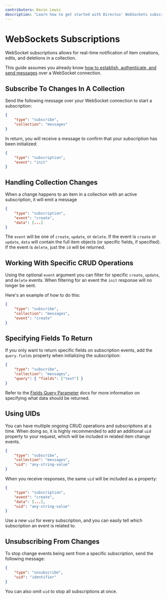 ```yaml
---
contributors: Kevin Lewis
description: "Learn how to get started with Directus' WebSockets subscriptons."
---
```


# WebSockets Subscriptions

WebSocket subscriptions allows for real-time notification of item creations, edits, and deletions in a collection. 

This guide assumes you already know [how to establish, authenticate, and send messages](/guides/real-time/getting-started/websockets) over a WebSocket connection.

## Subscribe To Changes In A Collection

Send the following message over your WebSocket connection to start a subscription: 

```json
{
	"type": "subscribe",
	"collection": "messages"
}
```

In return, you will receive a message to confirm that your subscription has been initialized:

```json
{
	"type": "subscription",
	"event": "init"
}
```

## Handling Collection Changes 

When a change happens to an item in a collection with an active subscription, it will emit a message 

```json
{
	"type": "subscription",
	"event": "create",
	"data": [...]
}
```

The `event` will be one of `create`, `update`, or `delete`. If the event is `create` or `update`, `data` will contain the full item objects (or specific fields, if specified). If the event is `delete`, just the `id` will be returned.

## Working With Specific CRUD Operations

Using the optional `event` argument you can filter for specific `create`, `update`, and `delete` events. When filtering for an event the `init` response will no longer be sent.

Here's an example of how to do this:
```json
{
	"type": "subscribe",
	"collection": "messages",
	"event": "create"
}
```

## Specifying Fields To Return

If you only want to return specific fields on subscription events, add the `query.fields` property when initializing the subscription:

```json
{
	"type": "subscribe",
	"collection": "messages",
	"query": { "fields": ["text"] }
}
```

Refer to the [Fields Query Parameter](/reference/query.html#fields) docs for more information on specifying what data should be returned.

## Using UIDs

You can have multiple ongoing CRUD operations and subscriptions at a time. When doing so, it is highly recommended to add an additional `uid` property to your request, which will be included in related item change events.

```json
{
	"type": "subscribe",
	"collection": "messages",
	"uid": "any-string-value"
}
```

When you receive responses, the same `uid` will be included as a property:

```json
{
	"type": "subscription",
	"event": "create",
	"data": [...],
	"uid": "any-string-value"
}
```

Use a new `uid` for every subscription, and you can easily tell which subscription an event is related to. 

## Unsubscribing From Changes

To stop change events being sent from a specific subscription, send the following message:

```json
{
	"type": "unsubscribe",
	"uid": "identifier"
}
```

You can also omit `uid` to stop all subscriptions at once. 
